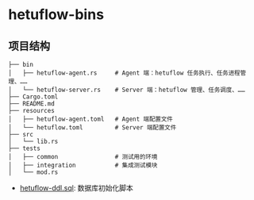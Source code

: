 # hetuflow-bins

## 项目结构

```shell
├── bin
│   ├── hetuflow-agent.rs     # Agent 端：hetuflow 任务执行、任务进程管理、……
│   └── hetuflow-server.rs    # Server 端：hetuflow 管理、任务调度、……
├── Cargo.toml
├── README.md
├── resources
│   ├── hetuflow-agent.toml   # Agent 端配置文件
│   └── hetuflow.toml         # Server 端配置文件
├── src
│   └── lib.rs
├── tests
│   ├── common                # 测试用的环境
│   ├── integration           # 集成测试模块
│   └── mod.rs
```

- [hetuflow-ddl.sql](../../scripts/software/postgres/sqls/hetuflow-ddl.sql): 数据库初始化脚本
